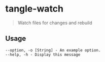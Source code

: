 # tangle-watch 

> Watch files for changes and rebuild

## Usage

    --option, -o [String] - An example option.
    --help, -h - Display this message


